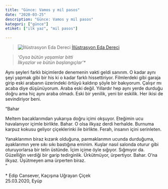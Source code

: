 ```yaml
---
title: "Günce: Vamos y mil pasos"
date: "2020-03-25"
description: "Günce: Vamos y mil pasos"
kategori: ["günce"]
etiket: ["ilk yaz", "mil pasos"]

---
```


>![İllüstrasyon Eda Dereci](/images/eda-dereci-kirmizi.jpg) [İllüstrasyon Eda Dereci](https://www.instagram.com/p/BvJlHrHgcWG)

>*‘Oysa bütün yaşamlar bitti  
İlkyazlar ve bütün başlangıçlar’\**

Aynı şeyleri farklı biçimlerde denemenin vakti geldi sanırım. O kadar aynı şeyi yapmak gibi bir his ki o kadar farklı hissettiriyor. Filmlerdeki gibi garaja girip eski arabanın üzerindeki örtüyü kaldırıp şöyle bir bakıyorum. Çalışır mı acaba diye düşünüyorum. Araba eski değil. Yıllardır hep aynı yerde durduğu doğru ama hiç aynı araba olmadı. Eski bir yenilik, yeni bir eskilik. Her ikisi de sevindiriyor beni.

<!--more-->

“Bahar

Meltem bacaklarımdan yukarıya doğru içimi okşuyor. Eteğimin ucu havalanıyor içimle birlikte. Bahar. O olsa ilkyaz derdi herhalde. Burnuma karpuz kokusu geliyor çiçeklerinki ile birlikte. Ferah, insanın içini serinleten. 

Yanaklarımın biraz kızarık olduğuna, parmaklarımın ucunda durduğuma, ayaklarımın yere sıkı sıkı bastığına eminim. Kuşlar nasıl salonda oturur gibi oturuyorlarsa bir telin üstünde. İçim içime öyle sığıyor. Sığmıyor da. Güzelliğin verdiği bir garip tedirginlik. Ürkütmüyor, ürpertiyor. Bahar. O’na ilkyaz. Üşütmeyen ama ürperten biraz.  
”

\* Edip Cansever, Kaçışına Uğrayan Çiçek  
25.03.2020, Eyüp
